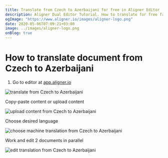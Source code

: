 ```yaml
---
title: Translate from Czech to Azerbaijani for free in Aligner Editor
description: Aligner Dual Editor Tutorial. How to translate for free from Czech to Azerbaijani. Aligner is multilingual document management platform. 
ogImage: "https://www.aligner.io/images/aligner-logo.png"
date: 2020-05-06T07:09:21+03:00
image: ../images/aligner-logo.png
onBlog: true
---
```


# How to translate document from Czech to Azerbaijani

1. Go to editor at [app.aligner.io](https://app.aligner.io "Aligner App web page")

![translate from Czech to Azerbaijani](../aligner-blank-editor.png "translate from Czech to Azerbaijani")

Copy-paste content or upload content

![upload content from Czech to Azerbaijani](../aligner-uploaded-document.png "upload content from Czech to Azerbaijani")

Choose desired language

![choose machine translation from Czech to Azerbaijani](../aligner-language-dropdown.png "choose machine translation from Czech to Azerbaijani")

Work and edit 2 documents in parallel

![edit translation from Czech to Azerbaijani](../aligner-double-sitded-editor.png "edit translation from Czech to Azerbaijani")

